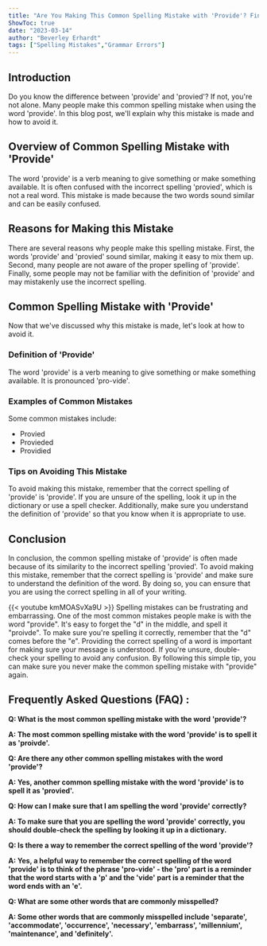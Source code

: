 ```yaml
---
title: "Are You Making This Common Spelling Mistake with 'Provide'? Find Out Now!"
ShowToc: true 
date: "2023-03-14"
author: "Beverley Erhardt" 
tags: ["Spelling Mistakes","Grammar Errors"]
---
```

## Introduction

Do you know the difference between 'provide' and 'provied'? If not, you're not alone. Many people make this common spelling mistake when using the word 'provide'. In this blog post, we'll explain why this mistake is made and how to avoid it.

## Overview of Common Spelling Mistake with 'Provide'

The word 'provide' is a verb meaning to give something or make something available. It is often confused with the incorrect spelling 'provied', which is not a real word. This mistake is made because the two words sound similar and can be easily confused.

## Reasons for Making this Mistake

There are several reasons why people make this spelling mistake. First, the words 'provide' and 'provied' sound similar, making it easy to mix them up. Second, many people are not aware of the proper spelling of 'provide'. Finally, some people may not be familiar with the definition of 'provide' and may mistakenly use the incorrect spelling.

## Common Spelling Mistake with 'Provide'

Now that we've discussed why this mistake is made, let's look at how to avoid it. 

### Definition of 'Provide'

The word 'provide' is a verb meaning to give something or make something available. It is pronounced 'pro-vide'.

### Examples of Common Mistakes

Some common mistakes include:

- Provied
- Provieded
- Providied

### Tips on Avoiding This Mistake

To avoid making this mistake, remember that the correct spelling of 'provide' is 'provide'. If you are unsure of the spelling, look it up in the dictionary or use a spell checker. Additionally, make sure you understand the definition of 'provide' so that you know when it is appropriate to use.

## Conclusion

In conclusion, the common spelling mistake of 'provide' is often made because of its similarity to the incorrect spelling 'provied'. To avoid making this mistake, remember that the correct spelling is 'provide' and make sure to understand the definition of the word. By doing so, you can ensure that you are using the correct spelling in all of your writing.

{{< youtube kmMOASvXa9U >}} 
Spelling mistakes can be frustrating and embarrassing. One of the most common mistakes people make is with the word "provide". It's easy to forget the "d" in the middle, and spell it "proivde". To make sure you're spelling it correctly, remember that the "d" comes before the "e". Providing the correct spelling of a word is important for making sure your message is understood. If you're unsure, double-check your spelling to avoid any confusion. By following this simple tip, you can make sure you never make the common spelling mistake with "provide" again.

## Frequently Asked Questions (FAQ) :
**Q: What is the most common spelling mistake with the word 'provide'?**

**A: The most common spelling mistake with the word 'provide' is to spell it as 'proivde'.**

**Q: Are there any other common spelling mistakes with the word 'provide'?**

**A: Yes, another common spelling mistake with the word 'provide' is to spell it as 'provied'.**

**Q: How can I make sure that I am spelling the word 'provide' correctly?**

**A: To make sure that you are spelling the word 'provide' correctly, you should double-check the spelling by looking it up in a dictionary.**

**Q: Is there a way to remember the correct spelling of the word 'provide'?**

**A: Yes, a helpful way to remember the correct spelling of the word 'provide' is to think of the phrase 'pro-vide' - the 'pro' part is a reminder that the word starts with a 'p' and the 'vide' part is a reminder that the word ends with an 'e'.**

**Q: What are some other words that are commonly misspelled?**

**A: Some other words that are commonly misspelled include 'separate', 'accommodate', 'occurrence', 'necessary', 'embarrass', 'millennium', 'maintenance', and 'definitely'.**





